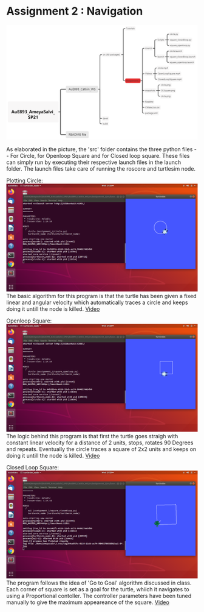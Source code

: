 # Assignment 2 : Navigation

![Assignment 2](https://github.com/ameyarsalvi/AuE893_AmeyaSalvi_SP21/blob/main/AuE893_Catkin_WS/src/assignment_2/Asmt2.png)




As elaborated in the picture, the 'src' folder contains the three python files -- For Circle, for Openloop Square and for Closed loop square. These files can simply run by executing their respective launch files in the launch folder. The launch files take care of running the roscore and turtlesim node.

Plotting Circle:
![Circle](https://github.com/ameyarsalvi/AuE893_AmeyaSalvi_SP21/blob/main/AuE893_Catkin_WS/src/assignment_2/Snapshots/circle.png)
The basic algorithm for this program is that the turtle has been given a fixed linear and angular velocity which automatically traces a circle and keeps doing it untill the node is killed. [Video](https://github.com/ameyarsalvi/AuE893_AmeyaSalvi_SP21/blob/main/AuE893_Catkin_WS/src/assignment_2/Videos/circle.mp4)

Openloop Square:
![Openloop Square](https://github.com/ameyarsalvi/AuE893_AmeyaSalvi_SP21/blob/main/AuE893_Catkin_WS/src/assignment_2/Snapshots/OLSquare.png)
The logic behind this program is that first the turtle goes straigh with constant linear velocity for a distance of 2 units, stops, rotates 90 Degrees and repeats. Eventually the circle traces a square of 2x2 units and keeps on doing it untill the node is killed. [Video](https://github.com/ameyarsalvi/AuE893_AmeyaSalvi_SP21/blob/main/AuE893_Catkin_WS/src/assignment_2/Videos/OpenLoopSquare.mp4)

Closed Loop Square:
![ClosedLoop Square](https://github.com/ameyarsalvi/AuE893_AmeyaSalvi_SP21/blob/main/AuE893_Catkin_WS/src/assignment_2/Snapshots/CLSquare.png)
The program follows the idea of 'Go to Goal' algorithm discussed in class. Each corner of square is set as a goal for the turtle, whiich it navigates to using a Proportional contoller. The controller parameters have been tuned manually to give the maximum appeareance of the square. [Video](https://github.com/ameyarsalvi/AuE893_AmeyaSalvi_SP21/commit/a03ff4ad451b5042e142cb07d9f8c3c90bd59728)
